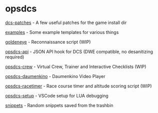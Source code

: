 # opsdcs

[dcs-patches](dcs-patches) - A few useful patches for the game install dir

[examples](examples) - Some example templates for various things

[goldeneye](goldeneye) - Reconnaissance script (WIP)

[opsdcs-api](opsdcs-api) - JSON API hook for DCS (DWE compatible, no desanitizing required)

[opsdcs-crew](opsdcs-crew) - Virtual Crew, Trainer and Interactive Checklists (WIP)

[opsdcs-daumenkino](opsdcs-daumenkino) - Daumenkino Video Player

[opsdcs-racetimer](opsdcs-racetimer) - Race course timer and altitude scoring script (WIP)

[opsdcs-setup](opsdcs-setup) - VSCode setup for LUA debugging

[snippets](snippets) - Random snippets saved from the trashbin
